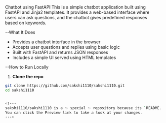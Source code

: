 Chatbot using FastAPI
This is a simple chatbot application built using FastAPI and Jinja2 templates. It provides a web-based interface where users can ask questions, and the chatbot gives predefined responses based on keywords.

--What It Does

- Provides a chatbot interface in the browser
- Accepts user questions and replies using basic logic
- Built with FastAPI and returns JSON responses
- Includes a simple UI served using HTML templates

--How to Run Locally

1. **Clone the repo**
```bash
git clone https://github.com/sakshi1110/sakshi1110.git
cd sakshi1110


<!---
sakshi1110/sakshi1110 is a ✨ special ✨ repository because its `README.md` (this file) appears on your GitHub profile.
You can click the Preview link to take a look at your changes.
--->
